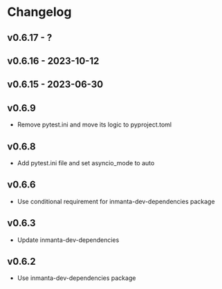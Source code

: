 # Changelog

## v0.6.17 - ?


## v0.6.16 - 2023-10-12


## v0.6.15 - 2023-06-30




## v0.6.9
- Remove pytest.ini and move its logic to pyproject.toml
## v0.6.8
- Add pytest.ini file and set asyncio_mode to auto
## v0.6.6
- Use conditional requirement for inmanta-dev-dependencies package
## v0.6.3
- Update inmanta-dev-dependencies
## v0.6.2
- Use inmanta-dev-dependencies package

